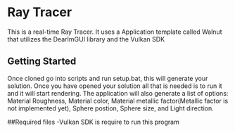 # Ray Tracer

This is a real-time Ray Tracer. It uses a Application template called Walnut that utilizes the DearImGUI library and the Vulkan SDK

## Getting Started
Once cloned go into scripts and run setup.bat, this will generate your solution. Once you have opened your solution all that is needed is to run it and it will start rendering. The application will also generate a list of options: Material Roughness, Material color, Material metallic factor(Metallic factor is not implemented yet), Sphere postion, Sphere size, and Light direction. 

##Required files
-Vulkan SDK is require to run this program
